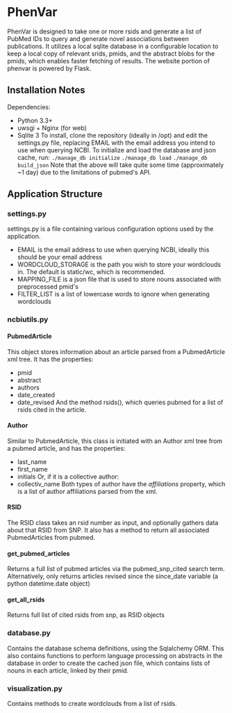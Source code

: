 # PhenVar
PhenVar is designed to take one or more rsids and generate a list of PubMed IDs to query and generate novel associations between publications. It utilizes a local sqlite database in a configurable location to keep a local copy of relevant srids, pmids, and the abstract blobs for the pmids, which enables faster fetching of results.
The website portion of phenvar is powered by Flask.
## Installation Notes
Dependencies:
* Python 3.3+
* uwsgi + Nginx (for web)
* Sqlite 3
To install, clone the repository (ideally in /opt) and edit the settings.py file, replacing EMAIL with the email address you intend to use when querying NCBI.
To initialize and load the database and json cache, run:
`./manage_db initialize`
`./manage_db load`
`./manage_db build_json`
Note that the above will take quite some time (approximately ~1 day) due to the limitations of pubmed's API.

## Application Structure

### settings.py
settings.py is a file containing various configuration options used by the application.
* EMAIL is the email address to use when querying NCBI, ideally this should be your email address
* WORDCLOUD_STORAGE is the path you wish to store your wordclouds in. The default is static/wc, which is recommended.
* MAPPING_FILE is a json file that is used to store nouns associated with preprocessed pmid's
* FILTER_LIST is a list of lowercase words to ignore when generating wordclouds

### ncbiutils.py

#### PubmedArticle
This object stores information about an article parsed from a PubmedArticle xml tree. It has the properties:
* pmid
* abstract
* authors
* date_created
* date_revised
And the method rsids(), which queries pubmed for a list of rsids cited in the article.

#### Author
Similar to PubmedArticle, this class is initiated with an Author xml tree from a pubmed article, and has the properties:
* last_name
* first_name
* initials
Or, if it is a collective author:
* collectiv_name
Both types of author have the *affiliations* property, which is a list of author affiliations parsed from the xml.

#### RSID
The RSID class takes an rsid number as input, and optionally gathers data about that RSID from SNP. It also has a method to return all associated PubmedArticles from pubmed.

#### get_pubmed_articles
Returns a full list of pubmed articles via the pubmed_snp_cited search term. Alternatively, only returns articles revised since the since_date variable (a python datetime.date object)

#### get_all_rsids
Returns full list of cited rsids from snp, as RSID objects

### database.py
Contains the database schema definitions, using the Sqlalchemy ORM.
This also contains functions to perform language processing on abstracts in the database in order to create the cached json file, which contains lists of nouns in each article, linked by their pmid.

### visualization.py
Contains methods to create wordclouds from a list of rsids.

